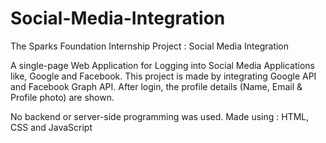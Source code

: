 # Social-Media-Integration
The Sparks Foundation Internship Project : Social Media Integration

A single-page Web Application for Logging into Social Media Applications like, Google and Facebook. This project is made by integrating Google API and Facebook Graph API. After login, the profile details (Name, Email & Profile photo) are shown.

No backend or server-side programming was used.
Made using : HTML, CSS and JavaScript
